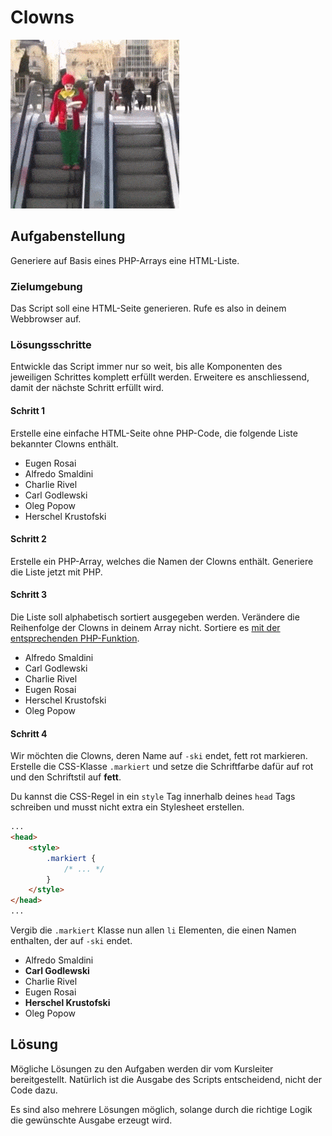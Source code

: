 # Clowns

![](res/clown.gif)

## Aufgabenstellung

Generiere auf Basis eines PHP-Arrays eine HTML-Liste.

### Zielumgebung

Das Script soll eine HTML-Seite generieren. Rufe es also in deinem Webbrowser auf.

### Lösungsschritte

Entwickle das Script immer nur so weit, bis alle Komponenten des jeweiligen Schrittes komplett erfüllt werden. Erweitere es anschliessend, damit der nächste Schritt erfüllt wird.

#### Schritt 1

Erstelle eine einfache HTML-Seite ohne PHP-Code, die folgende Liste bekannter Clowns enthält.

* Eugen Rosai
* Alfredo Smaldini
* Charlie Rivel
* Carl Godlewski
* Oleg Popow
* Herschel Krustofski

#### Schritt 2

Erstelle ein PHP-Array, welches die Namen der Clowns enthält. Generiere die Liste jetzt mit PHP.

#### Schritt 3

Die Liste soll alphabetisch sortiert ausgegeben werden. Verändere die Reihenfolge der Clowns in deinem Array nicht. Sortiere es [mit der entsprechenden PHP-Funktion](https://secure.php.net/manual/de/array.sorting.php).

* Alfredo Smaldini
* Carl Godlewski
* Charlie Rivel
* Eugen Rosai
* Herschel Krustofski
* Oleg Popow

#### Schritt 4

Wir möchten die Clowns, deren Name auf `-ski` endet, fett rot markieren. Erstelle die CSS-Klasse `.markiert` und setze die Schriftfarbe dafür auf rot und den Schriftstil auf **fett**.

Du kannst die CSS-Regel in ein `style` Tag innerhalb deines `head` Tags schreiben und musst nicht extra ein Stylesheet erstellen.

```html
...
<head>
    <style>
        .markiert {
            /* ... */
        }
    </style>
</head>
...
```

Vergib die `.markiert` Klasse nun allen `li` Elementen, die einen Namen enthalten, der auf `-ski` endet.

* Alfredo Smaldini
* **Carl Godlewski**
* Charlie Rivel
* Eugen Rosai
* **Herschel Krustofski**
* Oleg Popow


## Lösung

Mögliche Lösungen zu den Aufgaben werden dir vom Kursleiter bereitgestellt. Natürlich ist die Ausgabe des Scripts entscheidend, nicht der Code dazu.

Es sind also mehrere Lösungen möglich, solange durch die richtige Logik die gewünschte Ausgabe erzeugt wird.
